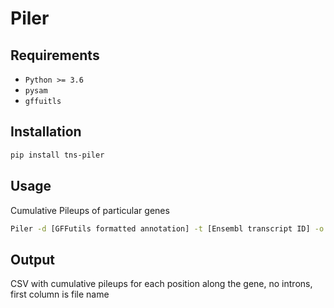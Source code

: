 # Piler

## Requirements
- ``Python >= 3.6``
- ``pysam``
- ``gffuitls``

## Installation

```bash
pip install tns-piler
```

## Usage

Cumulative Pileups of particular genes
```bash
Piler -d [GFFutils formatted annotation] -t [Ensembl transcript ID] -o [Out location] [Indexed bam files]
```

## Output  
CSV with cumulative pileups for each position along the gene, no introns, first column is file name

